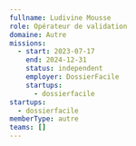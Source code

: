 ```yaml
---
fullname: Ludivine Mousse
role: Opérateur de validation
domaine: Autre
missions:
  - start: 2023-07-17
    end: 2024-12-31
    status: independent
    employer: DossierFacile
    startups:
      - dossierfacile
startups:
  - dossierfacile
memberType: autre
teams: []
---
```

